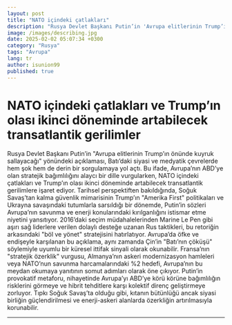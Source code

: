 ```yaml
---
layout: post
title: "NATO içindeki çatlakları"
description: "Rusya Devlet Başkanı Putin’in 'Avrupa elitlerinin Trump’ın önünde kuyruk sallayacağı' yönündeki açıklaması, Batı’daki siyasi ve medyatik çevrelerde hem şok hem de derin bir sorgulamaya yol açtı."
image: /images/describing.jpg
date: 2025-02-02 05:07:34 +0300
category: "Rusya" 
tags: "Avrupa" 
lang: tr
author: isunion99
published: true
---
```


# **NATO içindeki çatlakları ve Trump’ın olası ikinci döneminde artabilecek transatlantik gerilimler**

Rusya Devlet Başkanı Putin’in "Avrupa elitlerinin Trump’ın önünde kuyruk sallayacağı" yönündeki açıklaması, Batı’daki siyasi ve medyatik çevrelerde hem şok hem de derin bir sorgulamaya yol açtı. Bu ifade, Avrupa’nın ABD’ye olan stratejik bağımlılığını alaycı bir dille vurgularken, NATO içindeki çatlakları ve Trump’ın olası ikinci döneminde artabilecek transatlantik gerilimlere işaret ediyor. Tarihsel perspektiften bakıldığında, Soğuk Savaş’tan kalma güvenlik mimarisinin Trump’ın "Amerika First" politikaları ve Ukrayna savaşındaki tutumlarla sarsıldığı bir dönemde, Putin’in sözleri Avrupa’nın savunma ve enerji konularındaki kırılganlığını istismar etme niyetini yansıtıyor. 2016’daki seçim müdahalelerinden Marine Le Pen gibi aşırı sağ liderlere verilen dolaylı desteğe uzanan Rus taktikleri, bu retoriğin arkasındaki "böl ve yönet" stratejisini hatırlatıyor. Avrupa’da öfke ve endişeyle karşılanan bu açıklama, aynı zamanda Çin’in "Batı’nın çöküşü" söylemiyle uyumlu bir küresel ittifak sinyali olarak okunabilir. Fransa’nın "stratejik özerklik" vurgusu, Almanya’nın askeri modernizasyon hamleleri veya NATO’nun savunma harcamalarındaki %2 hedefi, Avrupa’nın bu meydan okumaya yanıtının somut adımları olarak öne çıkıyor. Putin’in provokatif metaforu, nihayetinde Avrupa’yı ABD’ye körü körüne bağımlılığın risklerini görmeye ve hibrit tehditlere karşı kolektif direnç geliştirmeye zorluyor. Tıpkı Soğuk Savaş’ta olduğu gibi, kıtanın bütünlüğü ancak siyasi birliğin güçlendirilmesi ve enerji-askeri alanlarda özerkliğin artırılmasıyla korunabilir.


---
